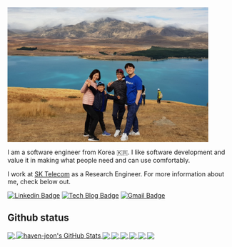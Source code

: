 
<img width="450" alt="Lake Tekapo" src="https://raw.githubusercontent.com/haven-jeon/haven-jeon/master/imgs/nz.jpg" align='center'>


I am a software engineer from Korea 🇰🇷. I like software development and value it in making what people need and can use comfortably.

I work at [SK Telecom](https://www.sktelecom.com/index_en.html) as a Research Engineer. For more information about me, check below out.

[![Linkedin Badge](https://img.shields.io/badge/-LinkedIn-blue?style=flat-square&logo=Linkedin&logoColor=white&link=https://www.linkedin.com/in/gogamza/)](https://www.linkedin.com/in/gogamza/)
[![Tech Blog Badge](http://img.shields.io/badge/-Tech%20blog-black?style=flat-square&logo=github&link=http://freesearch.pe.kr/)](http://freesearch.pe.kr)
[![Gmail Badge](https://img.shields.io/badge/-Gmail-d14836?style=flat-square&logo=Gmail&logoColor=white&link=mailto:adieujw@gmail.com)](mailto:madjakarta@gmail.com)


<!--
**haven-jeon/haven-jeon** is a ✨ _special_ ✨ repository because its `README.md` (this file) appears on your GitHub profile.

Here are some ideas to get you started:

- 🔭 I’m currently working on ...
- 🌱 I’m currently learning ...
- 👯 I’m looking to collaborate on ...
- 🤔 I’m looking for help with ...
- 💬 Ask me about ...
- 📫 How to reach me: ...
- 😄 Pronouns: ...
- ⚡ Fun fact: ...
-->

## Github status

<a href="https://github.com/haven-jeon/haven-jeon">
  <img align="center" src="https://github-readme-stats.vercel.app/api/top-langs/?username=haven-jeon&hide=html,scss,cuda&title_color=ffffff&text_color=c9cacc&icon_color=2bbc8a&bg_color=1d1f21&exclude_repo=TIL" />
</a>
<a href="https://github.com/haven-jeon/haven-jeon">
  <img align="center" src="https://github-readme-stats.vercel.app/api?username=haven-jeon&show_icons=true&line_height=27&count_private=true&title_color=ffffff&text_color=c9cacc&icon_color=2bbc8a&bg_color=1d1f21" alt="haven-jeon's GitHub Stats" />
</a>

<a href="https://github.com/haven-jeon/PyKoSpacing">
  <img align="center" src="https://github-readme-stats.vercel.app/api/pin/?username=haven-jeon&repo=PyKoSpacing&title_color=ffffff&text_color=c9cacc&icon_color=2bbc8a&bg_color=1d1f21" />
</a>

<a href="https://github.com/haven-jeon/KoNLP">
  <img align="center" src="https://github-readme-stats.vercel.app/api/pin/?username=haven-jeon&repo=KoNLP&title_color=ffffff&text_color=c9cacc&icon_color=2bbc8a&bg_color=1d1f21" />
</a>

<a href="https://github.com/haven-jeon/KoSpacing">
  <img align="center" src="https://github-readme-stats.vercel.app/api/pin/?username=haven-jeon&repo=KoSpacing&title_color=ffffff&text_color=c9cacc&icon_color=2bbc8a&bg_color=1d1f21" />
</a>

<a href="https://github.com/SKTBrain/KoBERT">
  <img align="center" src="https://github-readme-stats.vercel.app/api/pin/?username=SKTBrain&repo=KoBERT&title_color=ffffff&text_color=c9cacc&icon_color=2bbc8a&bg_color=1d1f21" />
</a>

<a href="https://github.com/SKT-AI/KoGPT2">
  <img align="center" src="https://github-readme-stats.vercel.app/api/pin/?username=SKT-AI&repo=KoGPT2&title_color=ffffff&text_color=c9cacc&icon_color=2bbc8a&bg_color=1d1f21" />
</a>


<a href="https://github.com/SKT-AI/KoBART">
  <img align="center" src="https://github-readme-stats.vercel.app/api/pin/?username=SKT-AI&repo=KoBART&title_color=ffffff&text_color=c9cacc&icon_color=2bbc8a&bg_color=1d1f21" />
</a>
